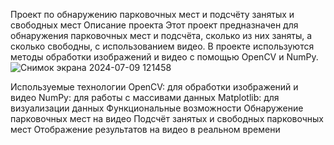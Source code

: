 Проект по обнаружению парковочных мест и подсчёту занятых и свободных мест
Описание проекта
Этот проект предназначен для обнаружения парковочных мест и подсчёта, сколько из них заняты, а сколько свободны, с использованием видео. В проекте используются методы обработки изображений и видео с помощью OpenCV и NumPy.
![Снимок экрана 2024-07-09 121458](https://github.com/Asshkid/Detect-parking-spot/assets/132083258/82edfec9-bcbd-47f0-a73b-18e83902ef83)

Используемые технологии
OpenCV: для обработки изображений и видео
NumPy: для работы с массивами данных
Matplotlib: для визуализации данных
Функциональные возможности
Обнаружение парковочных мест на видео
Подсчёт занятых и свободных парковочных мест
Отображение результатов на видео в реальном времени
